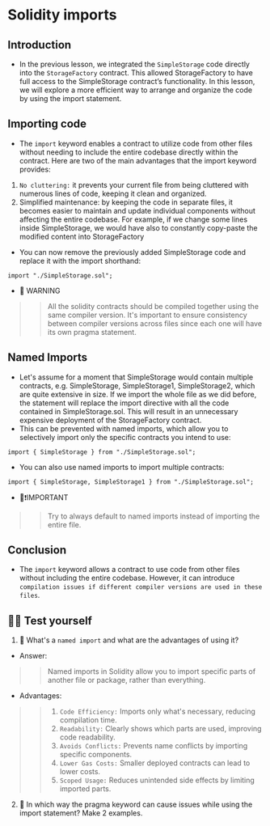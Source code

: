 # Solidity imports

## Introduction
- In the previous lesson, we integrated the `SimpleStorage` code directly into the `StorageFactory` contract. This allowed StorageFactory to have full access to the SimpleStorage contract’s functionality. In this lesson, we will explore a more efficient way to arrange and organize the code by using the import statement.

## Importing code
- The `import` keyword enables a contract to utilize code from other files without needing to include the entire codebase directly within the contract. Here are two of the main advantages that the import keyword provides:
1. `No cluttering:` it prevents your current file from being cluttered with numerous lines of code, keeping it clean and organized.
2. Simplified maintenance: by keeping the code in separate files, it becomes easier to maintain and update individual components without affecting the entire codebase. For example, if we change some lines inside SimpleStorage, we would have also to constantly copy-paste the modified content into StorageFactory

- You can now remove the previously added SimpleStorage code and replace it with the import shorthand:

```
import "./SimpleStorage.sol";
```

- 🚧 WARNING
>> All the solidity contracts should be compiled together using the same compiler version. It's important to ensure consistency between compiler versions across files since each one will have its own pragma statement.

## Named Imports
- Let's assume for a moment that SimpleStorage would contain multiple contracts, e.g. SimpleStorage, SimpleStorage1, SimpleStorage2, which are quite extensive in size. If we import the whole file as we did before, the statement will replace the import directive with all the code contained in SimpleStorage.sol. This will result in an unnecessary expensive deployment of the StorageFactory contract.
- This can be prevented with named imports, which allow you to selectively import only the specific contracts you intend to use:

```
import { SimpleStorage } from "./SimpleStorage.sol";
```

- You can also use named imports to import multiple contracts:

```
import { SimpleStorage, SimpleStorage1 } from "./SimpleStorage.sol";
```

- 👀❗IMPORTANT
>> Try to always default to named imports instead of importing the entire file.

## Conclusion
- The `import` keyword allows a contract to use code from other files without including the entire codebase. However, it can introduce `compilation issues if different compiler versions are used in these files`.

## 🧑‍💻 Test yourself
1. 📕 What's a `named import` and what are the advantages of using it?
- Answer:

>> Named imports in Solidity allow you to import specific parts of another file or package, rather than everything.

- Advantages:

>> 1. `Code Efficiency:` Imports only what's necessary, reducing compilation time.
>> 2. `Readability:` Clearly shows which parts are used, improving code readability.
>> 3. `Avoids Conflicts:` Prevents name conflicts by importing specific components.
>> 4. `Lower Gas Costs:` Smaller deployed contracts can lead to lower costs.
>> 5. `Scoped Usage:` Reduces unintended side effects by limiting imported parts.

2. 📕 In which way the pragma keyword can cause issues while using the import statement? Make 2 examples.
